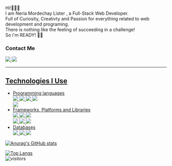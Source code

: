 Hi!🙋🏻‍♂️<br/>
I am Neria Mordechay Lister , a Full-Stack Web Developer.<br/>
Full of Curiosity, Creativty and Passion for everything related to web development and programing.<br/>
There is nothing like the feeling of succeeding in a challenge!<br/>
So i'm READY! 💪🏻

<h3>Contact Me </h3>
<p>

<a href="https://www.linkedin.com/in/neriamlister/" rel="nofollow">
<img src="https://img.shields.io/badge/LinkedIn-0077B5?style=for-the-badge&logo=linkedin&logoColor=white" href="https://www.linkedin.com/in/neriamlister/"/
style="max-width:100%">

<a href="mailto:nerialister@gmail.com" rel="nofollow">
<img src="https://img.shields.io/badge/Gmail-D14836?style=for-the-badge&logo=gmail&logoColor=white" href="nerialister@gmail.com"/
style="max-width:100%">


<hr>

<h2> Technologies I Use </h2>
<ul>
  <li>
    Programming languages
  </li>
<img src="https://img.shields.io/badge/HTML5-E34F26?style=for-the-badge&logo=html5&logoColor=white" /
style="max-width:100%">
<img src="https://img.shields.io/badge/CSS3-1572B6?style=for-the-badge&logo=css3&logoColor=white" /
style="max-width:100%">
<img src="https://img.shields.io/badge/JavaScript-323330?style=for-the-badge&logo=javascript&logoColor=F7DF1E" /
style="max-width:100%">
<img src="https://img.shields.io/badge/TypeScript-007ACC?style=for-the-badge&logo=typescript&logoColor=white" /
     style="max-width:100%"></br>
<img src="https://img.shields.io/badge/C%23-239120?style=for-the-badge&logo=c-sharp&logoColor=white" style="max-width:100%">
  <li>
    Frameworks, Platforms and Libraries
  </li>
<img src="https://img.shields.io/badge/Bootstrap-563D7C?style=for-the-badge&logo=bootstrap&logoColor=white" /
style="max-width:100%">
<img src="https://img.shields.io/badge/React-20232A?style=for-the-badge&logo=react&logoColor=61DAFB" /
style="max-width:100%">
<img src="https://img.shields.io/badge/Angular-DD0031?style=for-the-badge&logo=angular&logoColor=white" /
style="max-width:100%"><br/>
<img src="https://img.shields.io/badge/.NET-512BD4?style=for-the-badge&logo=dotnet&logoColor=white" style="max-width:100%">  
<img src="https://img.shields.io/badge/Node.js-339933?style=for-the-badge&logo=nodedotjs&logoColor=white" style="max-width:100%">
<img src="https://img.shields.io/badge/Express.js-000000?style=for-the-badge&logo=express&logoColor=teal" style="max-width:100%">
 <li>
    Databases
  </li>
<img src="https://img.shields.io/badge/MongoDB-4EA94B?style=for-the-badge&logo=mongodb&logoColor=white" style="max-width:100%">
<img src="https://img.shields.io/badge/Microsoft%20SQL%20Sever-CC2927?style=for-the-badge&logo=microsoft%20sql%20server&logoColor=white" style="max-width:100%">
<img src="https://img.shields.io/badge/GraphQl-E10098?style=for-the-badge&logo=graphql&logoColor=white" style="max-width:100%"> 
</ul>

  
  

[![Anurag's GitHub stats](https://github-readme-stats.vercel.app/api?username=Neria28&theme=radical)](https://github.com/anuraghazra/github-readme-stats)<br/>

[![Top Langs](https://github-readme-stats.vercel.app/api/top-langs/?username=Neria28&layout=compact&theme=radical)](https://github.com/anuraghazra/github-readme-stats)<br/>
![visitors](https://visitor-badge.laobi.icu/badge?page_id=Neria28.visitor-badge)






